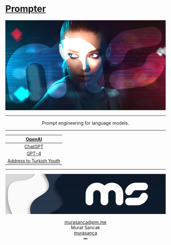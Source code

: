<!--
	. . . . . . . .  . . . . . . . .
	. . . . . . . .  . . . . . . . .
	. .   . .   . .  . .            
	. .   . .   . .  . .
	. .   . .   . .              . .
	. .   . .   . .              . .
	. .   . .   . .  . . . . . . . .
	. .   . .   . .  . . . . . . . .
  -->
# <a href="https://www.murasanca.com" target="_blank">Prompter</a>
<img alt="Prompter" src="https://github.com/murasanca/Database/blob/main/MS/msP1920x1080.png">
<hr>
<p align="center">Prompt engineering for language models.</p>
<hr>
<p align="center">
	<table align="center">
		<thead>
			<tr align="center">
				<th><a href="https://openai.com/" target="_blank">OpenAI</a></th>
			</tr>
		</thead>
		<tbody>
			<tr align="center">
				<td><a href="https://openai.com/blog/chatgpt" target="_blank">ChatGPT</a></td>
			</tr>
			<tr align="center">
				<td><a href="https://openai.com/gpt-4" target="_blank">GPT-4</a></td>
			</tr>
			<tr align="center">
				<td><a href="https://chat.openai.com/share/62ce784e-0840-4c5d-aff0-11bb0bb1018d" target="_blank">Address to Turkish Youth</a></td>
			</tr>
		</tbody>
	</table>
</p>
<hr>
<img alt="Murat Sancak" src="https://raw.githubusercontent.com/murasanca/Database/main/MS/msW1024x256.png">
<p align="center">
	<a href="mailto:murasanca@pm.me" target="_blank">murasanca@pm.me</a>
	<br>
	Murat Sancak
	<br>
	<a href="https://www.murasanca.com" target="_blank">murasanca</a>
	<br>
	∞
</p>

